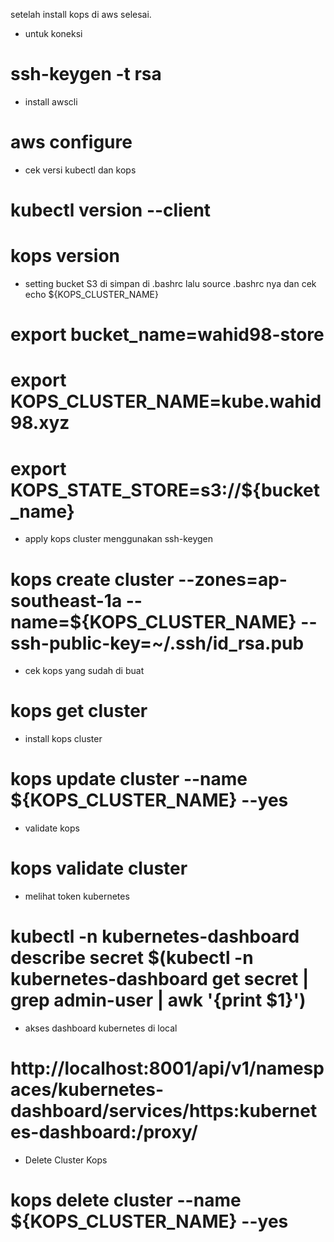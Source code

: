 setelah install kops di aws selesai.

- untuk koneksi
# ssh-keygen -t rsa
- install awscli
# aws configure
- cek versi kubectl dan kops
# kubectl version --client
# kops version
- setting bucket S3 di simpan di .bashrc lalu source .bashrc nya dan cek echo ${KOPS_CLUSTER_NAME}
# export bucket_name=wahid98-store
# export KOPS_CLUSTER_NAME=kube.wahid98.xyz
# export KOPS_STATE_STORE=s3://${bucket_name}
- apply kops cluster menggunakan ssh-keygen
# kops create cluster --zones=ap-southeast-1a --name=${KOPS_CLUSTER_NAME} --ssh-public-key=~/.ssh/id_rsa.pub
- cek kops yang sudah di buat
# kops get cluster
- install kops cluster
# kops update cluster --name ${KOPS_CLUSTER_NAME} --yes
- validate kops
# kops validate cluster
- melihat token kubernetes
# kubectl -n kubernetes-dashboard describe secret $(kubectl -n kubernetes-dashboard get secret | grep admin-user | awk '{print $1}')
- akses dashboard kubernetes di local
# http://localhost:8001/api/v1/namespaces/kubernetes-dashboard/services/https:kubernetes-dashboard:/proxy/
- Delete Cluster Kops
# kops delete cluster --name ${KOPS_CLUSTER_NAME} --yes
